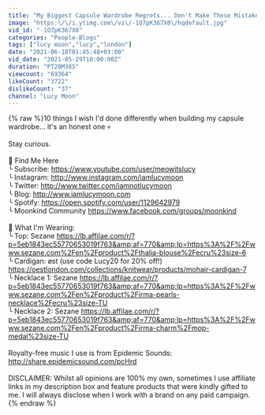 ```yaml
---
title: "My Biggest Capsule Wardrobe Regrets... Don't Make These Mistakes! | Lucy Moon"
image: "https:\/\/i.ytimg.com\/vi\/-1O7pK367X0\/hqdefault.jpg"
vid_id: "-1O7pK367X0"
categories: "People-Blogs"
tags: ["lucy moon","lucy","london"]
date: "2021-06-18T01:45:48+03:00"
vid_date: "2021-05-29T18:00:00Z"
duration: "PT20M38S"
viewcount: "69364"
likeCount: "3722"
dislikeCount: "37"
channel: "Lucy Moon"
---
```

{% raw %}10 things I wish I'd done differently when building my capsule wardrobe... it's an honest one 💀<br /><br />Stay curious.<br /><br />🔮 Find Me Here<br />╰  Subscribe: <a rel="nofollow" target="blank" href="https://www.youtube.com/user/meowitslucy">https://www.youtube.com/user/meowitslucy</a><br />╰  Instagram: <a rel="nofollow" target="blank" href="http://www.instagram.com/iamlucymoon">http://www.instagram.com/iamlucymoon</a><br />╰  Twitter: <a rel="nofollow" target="blank" href="http://www.twitter.com/iamnotlucymoon">http://www.twitter.com/iamnotlucymoon</a><br />╰  Blog: <a rel="nofollow" target="blank" href="http://www.iamlucymoon.com">http://www.iamlucymoon.com</a><br />╰  Spotify: <a rel="nofollow" target="blank" href="https://open.spotify.com/user/1129642979">https://open.spotify.com/user/1129642979</a><br />╰  Moonkind Community <a rel="nofollow" target="blank" href="https://www.facebook.com/groups/moonkind">https://www.facebook.com/groups/moonkind</a><br /><br />🌿 What I'm Wearing:<br />╰  Top: Sezane <a rel="nofollow" target="blank" href="https://lb.affilae.com/r/?p=5eb1843ec55770653019f763&amp;af=770&amp;lp=https%3A%2F%2Fwww.sezane.com%2Fen%2Fproduct%2Fthalia-blouse%2Fecru%23size-6">https://lb.affilae.com/r/?p=5eb1843ec55770653019f763&amp;af=770&amp;lp=https%3A%2F%2Fwww.sezane.com%2Fen%2Fproduct%2Fthalia-blouse%2Fecru%23size-6</a><br />╰  Cardigan: øst (use code Lucy20 for 20% off!) <a rel="nofollow" target="blank" href="https://oestlondon.com/collections/knitwear/products/mohair-cardigan-7">https://oestlondon.com/collections/knitwear/products/mohair-cardigan-7</a><br />╰  Necklace 1: Sezane <a rel="nofollow" target="blank" href="https://lb.affilae.com/r/?p=5eb1843ec55770653019f763&amp;af=770&amp;lp=https%3A%2F%2Fwww.sezane.com%2Fen%2Fproduct%2Firma-pearls-necklace%2Fecru%23size-TU">https://lb.affilae.com/r/?p=5eb1843ec55770653019f763&amp;af=770&amp;lp=https%3A%2F%2Fwww.sezane.com%2Fen%2Fproduct%2Firma-pearls-necklace%2Fecru%23size-TU</a><br />╰  Necklace 2: Sezane <a rel="nofollow" target="blank" href="https://lb.affilae.com/r/?p=5eb1843ec55770653019f763&amp;af=770&amp;lp=https%3A%2F%2Fwww.sezane.com%2Fen%2Fproduct%2Firma-charm%2Fmop-medal%23size-TU">https://lb.affilae.com/r/?p=5eb1843ec55770653019f763&amp;af=770&amp;lp=https%3A%2F%2Fwww.sezane.com%2Fen%2Fproduct%2Firma-charm%2Fmop-medal%23size-TU</a><br /><br />Royalty-free music I use is from Epidemic Sounds: <a rel="nofollow" target="blank" href="http://share.epidemicsound.com/pcHrd">http://share.epidemicsound.com/pcHrd</a><br /><br />DISCLAIMER: Whilst all opinions are 100% my own, sometimes I use affiliate links in my description box and feature products that were kindly gifted to me. I will always disclose when I work with a brand on any paid campaign.{% endraw %}
